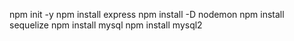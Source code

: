 npm init -y
npm install express
npm install -D nodemon
npm install sequelize
npm install mysql
npm install mysql2
